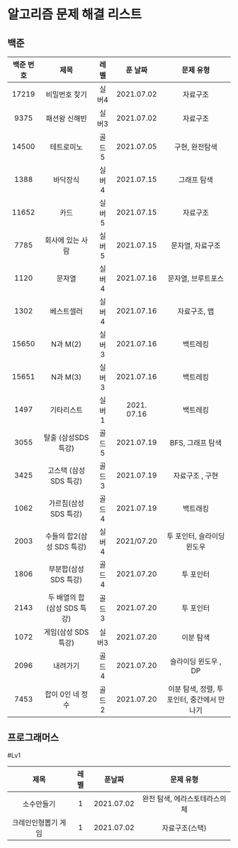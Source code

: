 알고리즘 문제 해결 리스트
===========================


백준
------------------
|백준 번호|제목|레벨|푼 날짜|문제 유형|
|:-------:|:--:|:--:|:-----:|:------:|
|17219|비밀번호 찾기 | 실버4 | 2021.07.02| 자료구조|
|9375| 패션왕 신해빈 | 실버3 | 2021.07.02 | 자료구조|
|14500| 테트로미노 | 골드 5 | 2021.07.05| 구현, 완전탐색|
|1388| 바닥장식 | 실버 4 | 2021.07.15| 그래프 탐색|
|11652| 카드 | 실버 5 | 2021.07.15 | 자료구조|
|7785| 회사에 있는 사람 | 실버 5 | 2021.07.15 | 문자열, 자료구조|
|1120| 문자열 | 실버 4 | 2021.07.16| 문자열, 브루트포스|
|1302| 베스트셀러 | 실버 4 | 2021.07.16 | 자료구조, 맵|
|15650| N과 M(2) | 실버 3 | 2021.07.16 | 백트레킹|
|15651| N과 M(3) | 실버 3 | 2021.07.16 | 백트레킹|
|1497| 기타리스트 | 실버 1 | 2021. 07.16 | 백트레킹|
|3055| 탈출 (삼성SDS 특강)| 골드 5 | 2021.07.19 | BFS, 그래프 탐색|
|3425| 고스택 (삼성SDS 특강)| 골드 3 | 2021.07.19 | 자료구조 , 구현|
|1062| 가르침(삼성SDS 특강)|골드 4 | 2021.07.19 | 백트래킹|
|2003| 수들의 합2(삼성 SDS 특강) | 실버 4 | 2021/07.20 | 투 포인터, 슬라이딩 윈도우 |
|1806 | 부분합(삼성 SDS 특강) | 골드 4 | 2021.07.20 | 투 포인터 |
|2143 | 두 배열의 합 (삼성 SDS 특강)| 골드 3 | 2021.07.20 | 투 포인터|
|1072 | 게임(삼성 SDS 특강) | 실버3 | 2021.07.20 | 이분 탐색 |
|2096| 내려가기  | 골드 4 | 2021.07.20 | 슬라이딩 윈도우 , DP|
|7453| 합이 0인 네 정수 | 골드 2 | 2021.07.20 | 이분 탐색, 정렬, 투 포인터, 중간에서 만나기|

프로그래머스
-------------------
#Lv1

|제목|레벨|푼날짜|문제 유형|
|:--:|:--:|:---:|:-------:|
|소수만들기|1|2021.07.02| 완전 탐색, 에라스토테라스의 체|
|크레인인형뽑기 게임|1 | 2021.07.02 | 자료구조(스택)|
